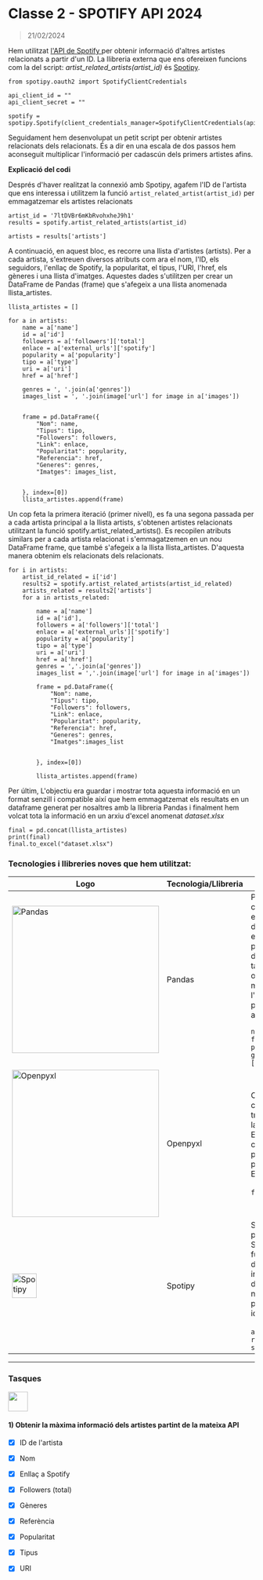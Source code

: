 # Classe 2 - SPOTIFY API 2024

> 21/02/2024


Hem utilitzat <a href="https://developer.spotify.com/documentation/web-api">l'API de Spotify </a> per obtenir informació d'altres artistes relacionats a partir d'un ID. La llibreria externa que ens ofereixen funcions com la del script: _artist_related_artists(artist_id)_ és <a href="https://spotipy.readthedocs.io/en/2.22.1/">Spotipy</a>.
```
from spotipy.oauth2 import SpotifyClientCredentials

api_client_id = ""
api_client_secret = ""

spotify = spotipy.Spotify(client_credentials_manager=SpotifyClientCredentials(api_client_id,api_client_secret))
````
Seguidament hem desenvolupat un petit script per obtenir artistes relacionats dels relacionats. És a dir en una escala de dos passos hem aconseguit multiplicar l'informació per cadascún dels primers artistes afins.

**Explicació del codi**

Després d'haver realitzat la connexió amb Spotipy, agafem l'ID de l'artista que ens interessa i utilitzem la funció ```artist_related_artist(artist_id)``` per emmagatzemar els artistes relacionats
```
artist_id = '7ltDVBr6mKbRvohxheJ9h1'
results = spotify.artist_related_artists(artist_id)

artists = results['artists']
```
A continuació, en aquest bloc, es recorre una llista d'artistes (artists). Per a cada artista, s'extreuen diversos atributs com ara el nom, l'ID, els seguidors, l'enllaç de Spotify, la popularitat, el tipus, l'URI, l'href, els gèneres i una llista d'imatges. Aquestes dades s'utilitzen per crear un DataFrame de Pandas (frame) que s'afegeix a una llista anomenada llista_artistes.
```
llista_artistes = []

for a in artists:
    name = a['name']
    id = a['id']
    followers = a['followers']['total']
    enlace = a['external_urls']['spotify']
    popularity = a['popularity']
    tipo = a['type']
    uri = a['uri']
    href = a['href']

    genres = ', '.join(a['genres'])
    images_list = ', '.join(image['url'] for image in a['images'])


    frame = pd.DataFrame({
        "Nom": name,
        "Tipus": tipo,
        "Followers": followers,
        "Link": enlace,
        "Popularitat": popularity,
        "Referencia": href,
        "Generes": genres,
        "Imatges": images_list,


    }, index=[0])
    llista_artistes.append(frame)
```
Un cop feta la primera iteració (primer nivell), es fa una segona passada per a cada artista principal a la llista artists, s'obtenen artistes relacionats utilitzant la funció spotify.artist_related_artists(). Es recopilen atributs similars per a cada artista relacionat i s'emmagatzemen en un nou DataFrame frame, que també s'afegeix a la llista llista_artistes.
D'aquesta manera obtenim els relacionats dels relacionats.
```
for i in artists:
    artist_id_related = i['id']
    results2 = spotify.artist_related_artists(artist_id_related)
    artists_related = results2['artists']
    for a in artists_related:

        name = a['name']
        id = a['id'],
        followers = a['followers']['total']
        enlace = a['external_urls']['spotify']
        popularity = a['popularity']
        tipo = a['type']
        uri = a['uri']
        href = a['href']
        genres = ','.join(a['genres'])
        images_list = ','.join(image['url'] for image in a['images'])

        frame = pd.DataFrame({
            "Nom": name,
            "Tipus": tipo,
            "Followers": followers,
            "Link": enlace,
            "Popularitat": popularity,
            "Referencia": href,
            "Generes": genres,
            "Imatges":images_list


        }, index=[0])

        llista_artistes.append(frame)
```

Per últim, L'objectiu era guardar i mostrar tota aquesta informació en un format senzill i compatible així que hem emmagatzemat els resultats en un dataframe generat per nosaltres amb la llibreria Pandas i finalment hem volcat tota la informació en un arxiu d'excel anomenat _dataset.xlsx_
```
final = pd.concat(llista_artistes)
print(final)
final.to_excel("dataset.xlsx")
```

### Tecnologies i llibreries noves que hem utilitzat: 

| Logo | Tecnologia/Llibreria | Definició i ús |
|------|-----------------------|----------------|
| <img src="https://upload.wikimedia.org/wikipedia/commons/thumb/e/ed/Pandas_logo.svg/700px-Pandas_logo.svg.png" alt="Pandas" width="300px"> | Pandas | Pandas és una llibreria de programació de codi obert per a Python que proporciona estructures de dades flexibles i eines d'anàlisi de dades. És àmpliament utilitzada en anàlisi de dades, manipulació de dades i preparació de dades per a la ciència de dades. Pandas permet treballar amb dades tabulars i etiquetades de manera eficient, oferint funcions per a la lectura, escriptura, manipulació i anàlisi de dades. Nosaltres l'hem fet servir per crear un dataframe a partir de la llista d'artistes i per passar aquesta a un arxiu excel <br>` frame = pd.DataFrame({"Nom": name,"Tipus": tipo,"Followers": followers,"Link": enlace,"Popularitat": popularity,"Referencia": href,"Generes": genres,"Imatges": images_list,}, index=[0])` |
| <img src="https://statusneo.com/wp-content/uploads/2023/04/Excel_Python1.png?" alt="Openpyxl" width="300px"> | Openpyxl | Openpyxl és una biblioteca de Python de codi obert que permet als desenvolupadors treballar amb fitxers d'Excel (.xlsx). Permet la creació, lectura i modificació de fitxers Excel de manera programàtica. En el nostre cas l’hem fet servir per darrere com a motor perquè la funció `.to_excel()` de Pandas pugui passar el dataframe final a un arxiu Excel.  <br><br> `final.to_excel("dataset.xlsx")` |
| <img src="https://github.com/albertarrebola08/bigdataUABopt4/assets/104431726/319461bf-f746-4ed6-a72e-8397ad7ae261" alt="Spotipy" width="50px"> | Spotipy | Spotipy és una llibreria de Python que proporciona un accés fàcil a l'API de Spotify. Suporta una gran quantitat de funcions pròpies que connecten directament amb Spotify i et donen accés a informació d’artistes, cançons… la resposta de l’API sempre és en format JSON. El nostre script parteix d’spotipy, i l’utilitzem per obtenir artistes relacionats partint d’un id. <br><br> `artist_id = '7ltDVBr6mKbRvohxheJ9h1'`<br> `results = spotify.artist_related_artists(artist_id)` |

<hr>

 ### Tasques 

 <img src="https://cdn-icons-png.freepik.com/512/10748/10748293.png" width="40px">
 
 #### 1) Obtenir la màxima informació dels artistes partint de la mateixa API 
   
 - [x] ID de l'artista
 - [x] Nom
 - [x] Enllaç a Spotify
 - [x] Followers (total)
 - [x] Gèneres
 - [x] Referència
 - [x] Popularitat
 - [x] Tipus
 - [x] URI




